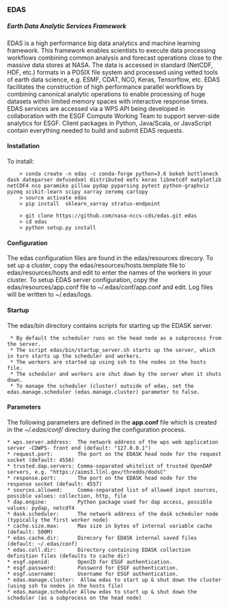 ### EDAS

##### Earth Data Analytic Services Framework

EDAS is a high performance big data analytics and machine learning framework. This framework enables scientists to execute data processing workflows combining common analysis and forecast operations close to the massive data stores at NASA. The data is accessed in standard (NetCDF, HDF, etc.) formats in a POSIX file system and processed using vetted tools of earth data science, e.g. ESMF, CDAT, NCO, Keras, Tensorflow, etc.  EDAS facilitates the construction of high performance parallel workflows by combining canonical analytic operations to enable processing of huge datasets within limited memory spaces with interactive response times. EDAS services are accessed via a WPS API being developed in collaboration with the ESGF Compute Working Team to support server-side analytics for ESGF. Client packages in Python, Java/Scala, or JavaScript contain everything needed to build and submit EDAS requests.   

#### Installation

To install:
```
    > conda create -n edas -c conda-forge python=3.6 bokeh bottleneck dask dateparser defusedxml distributed eofs keras libnetcdf matplotlib netCDF4 nco paramiko pillow pydap pyparsing pytest python-graphviz pyzmq scikit-learn scipy xarray zeromq cartopy 
    > source activate edas
    > pip install  sklearn_xarray stratus-endpoint

    > git clone https://github.com/nasa-nccs-cds/edas.git edas
    > cd edas
    > python setup.py install

```

#### Configuration

The edas configuration files are found in the edas/resources direcory.
To set up a cluster, copy the edas/resources/hosts.template file to edas/resources/hosts and edit to enter the names of the workers in your cluster.
To setup EDAS server configuration, copy the edas/resources/app.conf file to ~/.edas/conf/app.conf and edit.
Log files will be written to ~/.edas/logs.

#### Startup

The edas/bin directory contains scripts for starting up the EDASK server.

     * By default the scheduler runs on the head node as a subprocess from the server.
     * The script edas/bin/startup_server.sh starts up the server, which in turn starts up the scheduler and workers.
     * The workers are started up using ssh to the nodes in the hosts file.
     * The scheduler and workers are shut down by the server when it shuts down.
     * To manage the scheduler (cluster) outside of edas, set the edas.manage.scheduler (edas.manage.cluster) parameter to false.

#### Parameters
  The following parameters are defined in the **app.conf** file which is created in the *~/.edas/conf/* directory during the configuration process.
```
* wps.server.address:  The network address of the wps web application server -CDWPS- front end (default: "127.0.0.1")
* request.port:        The port on the EDASK head node for the request socket (default: 4556)
* trusted.dap.servers: Comma-separated whitelist of trusted OpenDAP servers, e.g. "https://aims3.llnl.gov/thredds/dodsC"
* response.port:       The port on the EDASK head node for the response socket (default: 4557)
* sources.allowed:     Comma-separated list of allowed input sources, possible values: collection, http, file
* dap.engine:          Python package used for dap access, possible values: pydap, netcdf4
* dask.scheduler:      The network address of the dask scheduler node (typically the first worker node)
* cache.size.max:      Max size in bytes of internal variable cache (default: 500M)
* edas.cache.dir:      Direcory for EDASK internal saved files (default: ~/.edas/conf) 
* edas.coll.dir:       Directory containing EDASK collection definition files (defaults to cache dir)
* esgf.openid:         OpenID for ESGF authentication.
* esgf.password:       Password for ESGF authentication.
* esgf.username:       Username for ESGF authentication.
* edas.manage.cluster:  Allow edas to start up & shut down the cluster (using ssh to nodes in the hosts file)
* edas.manage.scheduler Allow edas to start up & shut down the scheduler (as a subprocess on the head node)
```

